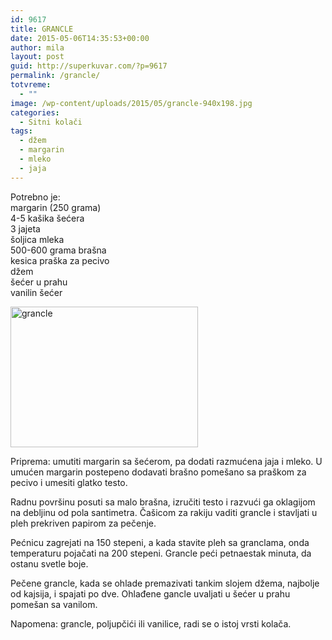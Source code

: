 ```yaml
---
id: 9617
title: GRANCLE
date: 2015-05-06T14:35:53+00:00
author: mila
layout: post
guid: http://superkuvar.com/?p=9617
permalink: /grancle/
totvreme:
  - ""
image: /wp-content/uploads/2015/05/grancle-940x198.jpg
categories:
  - Sitni kolači
tags:
  - džem
  - margarin
  - mleko
  - jaja
---
```

Potrebno je:  
margarin (250 grama)  
4-5 kašika šećera  
3 jajeta  
šoljica mleka  
500-600 grama brašna  
kesica praška za pecivo  
džem  
šećer u prahu  
vanilin šećer

[<img class="alignnone size-medium wp-image-9619" src="//superkuvar.com/wp-content/uploads/2015/05/grancle-300x225.jpg" alt="grancle" width="300" height="225" />](//superkuvar.com/wp-content/uploads/2015/05/grancle-e1430922513231.jpg)

Priprema: umutiti margarin sa šećerom, pa dodati razmućena jaja i mleko. U umućen margarin postepeno dodavati brašno pomešano sa praškom za pecivo i umesiti glatko testo.

Radnu površinu posuti sa malo brašna, izručiti testo i razvući ga oklagijom na debljinu od pola santimetra. Čašicom za rakiju vaditi grancle i stavljati u pleh prekriven papirom za pečenje.

Pećnicu zagrejati na 150 stepeni, a kada stavite pleh sa granclama, onda temperaturu pojačati na 200 stepeni. Grancle peći petnaestak minuta, da ostanu svetle boje.

Pečene grancle, kada se ohlade premazivati tankim slojem džema, najbolje od kajsija, i spajati po dve. Ohlađene gancle uvaljati u šećer u prahu pomešan sa vanilom.

Napomena: grancle, poljupčići ili vanilice, radi se o istoj vrsti kolača.